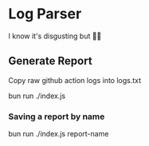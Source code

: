 # Log Parser

I know it's disgusting but 🤷‍♂️

## Generate Report

Copy raw github action logs into logs.txt

bun run ./index.js

### Saving a report by name

bun run ./index.js report-name
